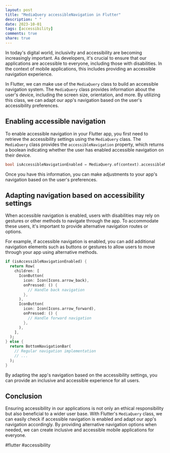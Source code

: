 ```yaml
---
layout: post
title: "MediaQuery accessibleNavigation in Flutter"
description: " "
date: 2023-10-01
tags: [accessibility]
comments: true
share: true
---
```


In today's digital world, inclusivity and accessibility are becoming increasingly important. As developers, it's crucial to ensure that our applications are accessible to everyone, including those with disabilities. In the context of mobile applications, this includes providing an accessible navigation experience.

In Flutter, we can make use of the `MediaQuery` class to build an accessible navigation system. The `MediaQuery` class provides information about the user's device, including the screen size, orientation, and more. By utilizing this class, we can adapt our app's navigation based on the user's accessibility preferences.

## Enabling accessible navigation

To enable accessible navigation in your Flutter app, you first need to retrieve the accessibility settings using the `MediaQuery` class. The `MediaQuery` class provides the `accessibleNavigation` property, which returns a boolean indicating whether the user has enabled accessible navigation on their device.

```dart
bool isAccessibleNavigationEnabled = MediaQuery.of(context).accessibleNavigation;
```

Once you have this information, you can make adjustments to your app's navigation based on the user's preferences.

## Adapting navigation based on accessibility settings

When accessible navigation is enabled, users with disabilities may rely on gestures or other methods to navigate through the app. To accommodate these users, it's important to provide alternative navigation routes or options.

For example, if accessible navigation is enabled, you can add additional navigation elements such as buttons or gestures to allow users to move through your app using alternative methods.

```dart
if (isAccessibleNavigationEnabled) {
  return Row(
    children: [
      IconButton(
        icon: Icon(Icons.arrow_back),
        onPressed: () {
          // Handle back navigation
        },
      ),
      IconButton(
        icon: Icon(Icons.arrow_forward),
        onPressed: () {
          // Handle forward navigation
        },
      ),
    ],
  );
} else {
  return BottomNavigationBar(
    // Regular navigation implementation
    // ...
  );
}
```

By adapting the app's navigation based on the accessibility settings, you can provide an inclusive and accessible experience for all users.

## Conclusion

Ensuring accessibility in our applications is not only an ethical responsibility but also beneficial to a wider user base. With Flutter's `MediaQuery` class, we can easily check if accessible navigation is enabled and adapt our app's navigation accordingly. By providing alternative navigation options when needed, we can create inclusive and accessible mobile applications for everyone.

#flutter #accessibility
